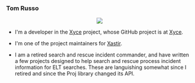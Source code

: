 ### Tom Russo
<p align="center">
  <img align="center" src="https://github-readme-stats.vercel.app/api?username=tvrusso&show_icons=true&title_color=63cda9&icon_color=63cda9"/>
</p>

- I'm a developer in the [Xyce](https://xyce.sandia.gov/) project,
  whose GitHub project is at [Xyce](https://github.com/Xyce).

- I'm one of the project maintainers for [Xastir](https://github.com/xastir/Xastir).

- I am a retired search and rescue incident commander, and have
  written a few projects designed to help search and rescue process
  incident information for ELT searches.  These are languishing somewhat
  since I retired and since the Proj library changed its API.

<!--
**tvrusso/tvrusso** is a ✨ _special_ ✨ repository because its `README.md` (this file) appears on your GitHub profile.

Here are some ideas to get you started:

- 🔭 I’m currently working on ...
- 🌱 I’m currently learning ...
- 👯 I’m looking to collaborate on ...
- 🤔 I’m looking for help with ...
- 💬 Ask me about ...
- 📫 How to reach me: ...
- 😄 Pronouns: ...
- ⚡ Fun fact: ...
-->
